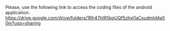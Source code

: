 Please, use the following link to access the coding files of the android application: https://drive.google.com/drive/folders/1Rh47hIR5kqUQf5zhxl1aCsudmld4a50m?usp=sharing
